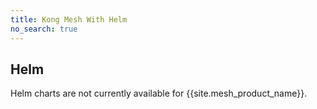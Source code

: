 ```yaml
---
title: Kong Mesh With Helm
no_search: true
---
```


## Helm

Helm charts are not currently available for {{site.mesh_product_name}}.
